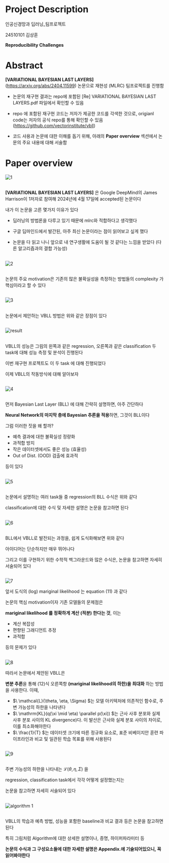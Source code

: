 # Project Description

인공신경망과 딥러닝_팀프로젝트

24510101 김상훈

**Reproducibility Challenges**

# Abstract
 **[VARIATIONAL BAYESIAN LAST LAYERS]** (https://arxiv.org/abs/2404.11599) 논문으로 재현성 (MLRC) 팀프로젝트를 진행함

 - 논문의 재구현 결과는 repo에 포함된 \[Re] VARIATIONAL BAYESIAN LAST LAYERS.pdf 파일에서 확인할 수 있음 

 - repo 에 포함된 재구현 코드는 저자가 제공한 코드를 각색한 것으로, origianl code는 저자의 공식 repo를 통해 확인할 수 있음 (https://github.com/vectorinstitute/vbll)

 - 코드 사용과 논문에 대한 이해를 돕기 위해, 아래의 **Paper overview** 섹션에서 논문의 주요 내용에 대해 서술함

# Paper overview

![1](./git_fig/1.png)

##
**[VARIATIONAL BAYESIAN LAST LAYERS]** 은 Google DeepMind의 James Harrison이 1저자로 참여해 2024년에 4월 17일에 accepted된 논문이다

내가 이 논문을 고른 몇가지 이유가 있다

- 딥러닝의 방법론을 다루고 있기 때문에 mlrc와 적합하다고 생각했다

- 구글 딥마인드에서 발간된, 아주 최신 논문이라는 점이 읽어보고 싶게 했다

- 논문을 다 읽고 나니 앞으로 내 연구생활에 도움이 될 것 같다는 느낌을 받았다 (다른 알고리즘과의 결합 가능성)

##
![2](./git_fig/2.png)

##

논문의 주요 motivation은 기존의 많은 불확실성을 측정하는 방법들의 complexity 가 핵심이라고 할 수 있다 

##
![3](./git_fig/3.png)

##
논문에서 제안하는 VBLL 방법은 위와 같은 장점이 있다 

##
![result](./git_fig/result.png)

##
VBLL의 성능은 그림의 왼쪽과 같은 regression, 오른쪽과 같은 classification 두 task에 대해 성능 측정 및 분석이 진행된다

이번 재구현 프로젝트도 이 두 task 에 대해 진행되었다

이제 VBLL의 작동방식에 대해 알아보자

##
![4](./git_fig/4.png)

##

먼저 Bayesian Last Layer (BLL) 에 대해 간략히 설명하면, 아주 간단하다

**Neural Network의 마지막 층에 Bayesian 추론을 적용**하면, 그것이 BLL이다 


그럼 이러한 짓을 왜 할까?
- 예측 결과에 대한 불확실성 정량화
- 과적합 방지
- 작은 데이터셋에서도 좋은 성능 (효율성)
- Out of Dist. (OOD) 검출에 효과적

등이 있다

##
![5](./git_fig/5.png)

##
논문에서 설명하는 여러 task들 중 regression의 BLL 수식은 위와 같다 

classification에 대한 수식 및 자세한 설명은 논문을 참고하면 된다

##

![6](./git_fig/6.PNG)

##

BLL에서 VBLL로 발전되는 과정을, 쉽게 도식화해보면 위와 같다

아이디어는 단순하지만 매우 뛰어나다

그리고 이를 구현하기 위한 수학적 백그라운드와 많은 수식은, 논문을 참고하면 자세히 서술되어 있다

##

![7](./git_fig/7.png)

앞서 도식의 (log) mariginal likelihood 는 equation (11) 과 같다

논문의 핵심 motivation이자 기존 모델들의 문제점은

**mariginal likelihood 를 정확하게 계산 (적분) 한다는 것**, 이는 
- 계산 복잡성
- 편향된 그래디언트 추정
- 과적합

등의 문제가 있다

##
![8](./git_fig/8.png)

따라서 논문에서 제안된 VBLL은 

**변분 추론**을 통해 (12)식 오른쪽항 **(mariginal likelihood의 하한)을 최대화** 하는 방법을 사용한다. 이때,
- $\ \mathcal{L}(\theta, \eta, \Sigma) \$는 모델 아키텍처에 의존적인 함수로, 주변 가능성의 하한을 나타낸다
- $\ \mathrm{KL}(q(\xi \mid \eta) \parallel p(\xi)) \$는 근사 사후 분포와 실제 사후 분포 사이의 KL divergence)다. 이 발산은 근사와 실제 분포 사이의 차이로, 이를 최소화해야한다
- $\ \frac{1}{T} \$는 데이터셋 크기에 따른 정규화 요소로, 표준 비베이지안 훈련 파이프라인과 비교 및 일관된 학습 목표를 위해 사용된다

##

![9](./git_fig/9.png)

##

주변 가능성의 하한을 나타내는 $\mathcal{L}(\theta, \eta, \Sigma)$ 을 

regression, classification task에서 각각 어떻게 설정했는지는

논문을 참고하면 자세히 서술되어 있다

##

![algorithm 1](./git_fig/algorithm1.png)

##

VBLL의 학습과 예측 방법, 성능을 포함한 baseline과 비교 결과 등은 논문을 참고하면 된다

특히 그림처럼 Algorithm에 대한 상세한 설명이나, 증명, 하이퍼파라미터 등

**논문의 수식과 그 구성요소들에 대한 자세한 설명은 Appendix.에 기술되어있으니, 꼭 읽어봐야한다**

